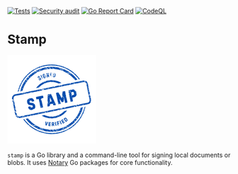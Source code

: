 [![Tests](https://github.com/qba73/stamp/actions/workflows/go.yml/badge.svg)](https://github.com/qba73/stamp/actions/workflows/go.yml)
[![Security audit](https://github.com/qba73/stamp/actions/workflows/audit.yml/badge.svg)](https://github.com/qba73/stamp/actions/workflows/audit.yml)
[![Go Report Card](https://goreportcard.com/badge/github.com/qba73/stamp)](https://goreportcard.com/report/github.com/qba73/stamp)
[![CodeQL](https://github.com/qba73/stamp/actions/workflows/github-code-scanning/codeql/badge.svg)](https://github.com/qba73/stamp/actions/workflows/github-code-scanning/codeql)

# Stamp

![Stamp logo](stamp.png)

`stamp` is a Go library and a command-line tool for signing local documents or blobs. It uses [Notary](https://notaryproject.dev) Go packages for core functionality.
